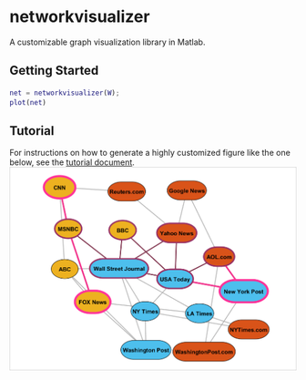 # networkvisualizer
A customizable graph visualization library in Matlab.

## Getting Started

```Matlab
net = networkvisualizer(W);
plot(net)
```

## Tutorial
For instructions on how to generate a highly customized figure like the one below, see the [tutorial document](tutorial.pdf).
<img src="sample_output/tutorial_network.png" width="600">
